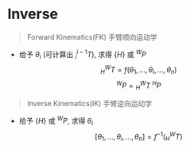 &emsp;
# Inverse

>Forward Kinematics(FK) 手臂顺向运动学
- 给予 $\theta_i$ (可计算出 ${}^{i-1}_i T$), 求得 $\{H\}$ 或 ${}^W P$
$${}^W_H T = f(\theta_1, ..., \theta_i, ..., \theta_n)$$
$${}^W P = {}^W_H T\ {}^H P$$


>Inverse Kinematics(IK) 手臂逆向运动学
- 给予 $\{H\}$ 或 ${}^W P$, 求得 $\theta_i$
$$[\theta_1, ..., \theta_i, ..., \theta_n] = f^{-1}({}^W_HT)$$

